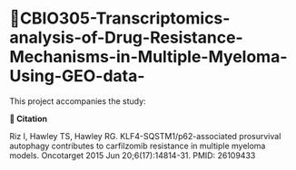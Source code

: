 # 🔬CBIO305-Transcriptomics-analysis-of-Drug-Resistance-Mechanisms-in-Multiple-Myeloma-Using-GEO-data-
This project accompanies the study:

**📄 Citation** 

Riz I, Hawley TS, Hawley RG. KLF4-SQSTM1/p62-associated prosurvival autophagy contributes to carfilzomib resistance in multiple myeloma models. Oncotarget 2015 Jun 20;6(17):14814-31. PMID: 26109433



